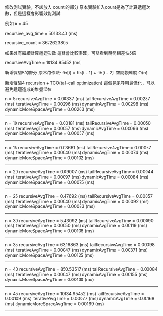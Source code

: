 修改測試實驗，不該放入 count 的部分 原本實驗加入count是為了計算遞迴次數，但是這樣會影響效能測試



  
  例如 n = 45  
  
  recursive_avg_time = 50133.40 (ms)
  
  recursive_count = 3672623805

  如果沒有繼續計算遞迴次數  這樣會比較準確，可以看到時間相差快5倍

  recursiveAvgTime = 10134.95452 (ms)


新增實驗5的部分 原本的作法: fib[i] = fib[i - 1] + fib[i - 2];  空間複雜度 O(n)


新增實驗4  recursion + TCO(tail-call optimization) 這個是尾呼叫最佳化，可以避免遞迴造成的堆疊溢位

n =  5
recursiveAvgTime = 0.00337 (ms)
tailRecursiveAvgTime =  0.00287 (ms)
iterativeAvgTime =  0.00296 (ms)
dynamicAvgTime =  0.00298 (ms)
dynamicMoreSpaceAvgTime =  0.00263 (ms)

---

n =  10
recursiveAvgTime = 0.00181 (ms)
tailRecursiveAvgTime =  0.00050 (ms)
iterativeAvgTime =  0.00057 (ms)
dynamicAvgTime =  0.00066 (ms)
dynamicMoreSpaceAvgTime =  0.00057 (ms)

---

n =  15
recursiveAvgTime = 0.03661 (ms)
tailRecursiveAvgTime =  0.00057 (ms)
iterativeAvgTime =  0.00040 (ms)
dynamicAvgTime =  0.00074 (ms)
dynamicMoreSpaceAvgTime =  0.00102 (ms)

---

n =  20
recursiveAvgTime = 0.09007 (ms)
tailRecursiveAvgTime =  0.00044 (ms)
iterativeAvgTime =  0.00097 (ms)
dynamicAvgTime =  0.00084 (ms)
dynamicMoreSpaceAvgTime =  0.00075 (ms)

---

n =  25
recursiveAvgTime = 0.47692 (ms)
tailRecursiveAvgTime =  0.00057 (ms)
iterativeAvgTime =  0.00040 (ms)
dynamicAvgTime =  0.00092 (ms)
dynamicMoreSpaceAvgTime =  0.00083 (ms)

---

n =  30
recursiveAvgTime = 5.43092 (ms)
tailRecursiveAvgTime =  0.00090 (ms)
iterativeAvgTime =  0.00050 (ms)
dynamicAvgTime =  0.00119 (ms)
dynamicMoreSpaceAvgTime =  0.00106 (ms)

---

n =  35
recursiveAvgTime = 63.16863 (ms)
tailRecursiveAvgTime =  0.00098 (ms)
iterativeAvgTime =  0.00047 (ms)
dynamicAvgTime =  0.00371 (ms)
dynamicMoreSpaceAvgTime =  0.00125 (ms)

---

n =  40
recursiveAvgTime = 850.53517 (ms)
tailRecursiveAvgTime =  0.00084 (ms)
iterativeAvgTime =  0.00047 (ms)
dynamicAvgTime =  0.00155 (ms)
dynamicMoreSpaceAvgTime =  0.00136 (ms)

---

n =  45
recursiveAvgTime = 10134.95452 (ms)
tailRecursiveAvgTime =  0.00109 (ms)
iterativeAvgTime =  0.00077 (ms)
dynamicAvgTime =  0.00168 (ms)
dynamicMoreSpaceAvgTime =  0.00169 (ms)

---
